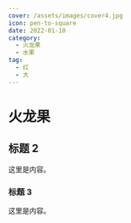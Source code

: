 ```yaml
---
cover: /assets/images/cover4.jpg
icon: pen-to-square
date: 2022-01-10
category:
  - 火龙果
  - 水果
tag:
  - 红
  - 大
---
```


# 火龙果

## 标题 2

这里是内容。

### 标题 3

这里是内容。

